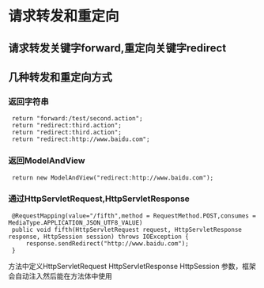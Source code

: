 # 请求转发和重定向
## 请求转发关键字forward,重定向关键字redirect
## 几种转发和重定向方式
### 返回字符串
     return "forward:/test/second.action";
     return "redirect:third.action";
     return "redirect:third.action";
     return "redirect:http://www.baidu.com";
### 返回ModelAndView
     return new ModelAndView("redirect:http://www.baidu.com");
### 通过HttpServletRequest,HttpServletResponse
     @RequestMapping(value="/fifth",method = RequestMethod.POST,consumes = MediaType.APPLICATION_JSON_UTF8_VALUE)
     public void fifth(HttpServletRequest request, HttpServletResponse response, HttpSession session) throws IOException {
         response.sendRedirect("http://www.baidu.com");
     }
方法中定义HttpServletRequest   HttpServletResponse  HttpSession 参数，框架会自动注入然后能在方法体中使用
